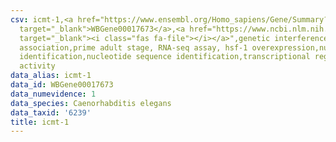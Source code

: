```yaml
---
csv: icmt-1,<a href="https://www.ensembl.org/Homo_sapiens/Gene/Summary?db=core;g=WBGene00017673"
  target="_blank">WBGene00017673</a>,<a href="https://www.ncbi.nlm.nih.gov/pubmed/30894454"
  target="_blank"><i class="fas fa-file"></i></a>",genetic interference,functional
  association,prime adult stage, RNA-seq assay, hsf-1 overexpression,nucleotide sequence
  identification,nucleotide sequence identification,transcriptional regulation,up-regulates
  activity
data_alias: icmt-1
data_id: WBGene00017673
data_numevidence: 1
data_species: Caenorhabditis elegans
data_taxid: '6239'
title: icmt-1
---
```

